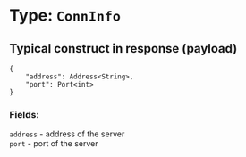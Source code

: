 # Type: ```ConnInfo```  
## Typical construct in response (payload)  
```
{  
	"address": Address<String>,  
    "port": Port<int>
}  
```
### Fields:  
  
```address``` - address of the server  
```port``` - port of the server  
